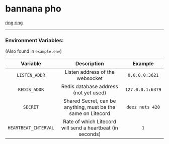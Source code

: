# bannana pho

[ring ring](https://gitlab.com/litecord/litecord)

---

### Environment Variables:

(Also found in `example.env`)

|       Variable       |                         Description                          |     Example      |
|:--------------------:|:------------------------------------------------------------:|:----------------:|
|    `LISTEN_ADDR`     |               Listen address of the websocket                |  `0.0.0.0:3621`  |
|     `REDIS_ADDR`     |            Redis database address (not yet used)             | `127.0.0.1:6379` |
|       `SECRET`       | Shared Secret, can be anything, must be the same on Litecord | `deez nuts 420`  |
| `HEARTBEAT_INTERVAL` |  Rate of which Litecord will send a heartbeat (in seconds)   |       `1`        |